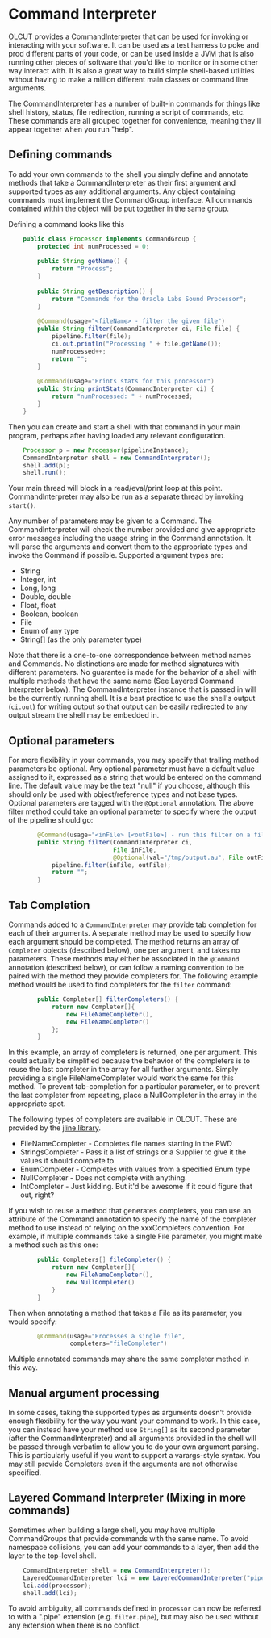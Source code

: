# Command Interpreter

OLCUT provides a CommandInterpreter that can be used for invoking or interacting
with your software.  It can be used as a test harness to poke and prod different
parts of your code, or can be used inside a JVM that is also running other
pieces of software that you'd like to monitor or in some other way interact
with. It is also a great way to build simple shell-based utilities without having
to make a million different main classes or command line arguments.

The CommandInterpreter has a number of built-in commands for things like shell
history, status, file redirection, running a script of commands, etc.  These
commands are all grouped together for convenience, meaning they'll appear
together when you run "help".

## Defining commands

To add your own commands to the shell you simply define and annotate methods
that take a CommandInterpreter as their first argument and supported types
as any additional arguments.  Any object containing commands must implement
the CommandGroup interface.  All commands contained within the object will
be put together in the same group.

Defining a command looks like this

```java
    public class Processor implements CommandGroup {
        protected int numProcessed = 0;
        
        public String getName() {
            return "Process";
        }
    
        public String getDescription() {
            return "Commands for the Oracle Labs Sound Processor";
        }
    
        @Command(usage="<fileName> - filter the given file")
        public String filter(CommandInterpreter ci, File file) {
            pipeline.filter(file);
            ci.out.println("Processing " + file.getName());
            numProcessed++; 
            return "";
        }
        
        @Command(usage="Prints stats for this processor")
        public String printStats(CommandInterpreter ci) {
            return "numProcessed: " + numProcessed;
        }
    }
```

Then you can create and start a shell with that command in your main program,
perhaps after having loaded any relevant configuration.

```java
    Processor p = new Processor(pipelineInstance);
    CommandInterpreter shell = new CommandInterpreter();
    shell.add(p);
    shell.run();
```

Your main thread will block in a read/eval/print loop at this point.
CommandInterpreter may also be run as a separate thread by invoking `start()`.

Any number of parameters may be given to a Command. The CommandInterpreter will
check the number provided and give appropriate error messages including the
usage string in the Command annotation.  It will parse the arguments and convert
them to the appropriate types and invoke the Command if possible.  Supported
argument types are:

* String
* Integer, int
* Long, long
* Double, double
* Float, float
* Boolean, boolean
* File
* Enum of any type
* String[] (as the only parameter type)

Note that there is a one-to-one correspondence between method names and
Commands.  No distinctions are made for method signatures with different
parameters.  No guarantee is made for the behavior of a shell with multiple
methods that have the same name (See Layered Command Interpreter below).
The CommandInterpreter instance that is passed in will be the currently
running shell. It is a best practice to use the shell's output (`ci.out`) for writing
output so that output can be easily redirected to any output stream the
shell may be embedded in.

## Optional parameters

For more flexibility in your commands, you may specify that trailing method
parameters be optional.  Any optional parameter must have a default value
assigned to it, expressed as a string that would be entered on the command
line.  The default value may be the text "null" if you choose, although this
should only be used with object/reference types and not base types.  Optional
parameters are tagged with the `@Optional` annotation.  The above filter method
could take an optional parameter to specify where the output of the pipeline
should go:

```java
        @Command(usage="<inFile> [<outFile>] - run this filter on a file")
        public String filter(CommandInterpreter ci,
                             File inFile, 
                             @Optional(val="/tmp/output.au", File outFile) {
            pipeline.filter(inFile, outFile);
            return "";
        }
```

## Tab Completion

Commands added to a `CommandInterpreter` may provide tab completion for each of
their arguments. A separate method may be used to specify how each argument should
be completed. The method returns an array of `Completer` objects (described below),
one per argument, and takes no parameters. These methods may either be associated
in the `@Command` annotation (described below), or can follow a naming convention
to be paired with the method they provide completers for. The following example
method would be used to find completers for the `filter` command:

```java
        public Completer[] filterCompleters() {
            return new Completer[]{
                new FileNameCompleter(),
                new FileNameCompleter()
            };
        }
```

In this example, an array of completers is returned, one per argument.  This
could actually be simplified because the behavior of the completers is to
reuse the last completer in the array for all further arguments.  Simply
providing a single FileNameCompleter would work the same for this method.  To
prevent tab-completion for a particular parameter, or to prevent the last
completer from repeating, place a NullCompleter in the array in the appropriate
spot.

The following types of completers are available in OLCUT.  These are provided
by the [jline library](https://github.com/jline/jline3).

* FileNameCompleter - Completes file names starting in the PWD
* StringsCompleter - Pass it a list of strings or a Supplier to give it the values it should complete to
* EnumCompleter - Completes with values from a specified Enum type
* NullCompleter - Does not complete with anything.
* IntCompleter - Just kidding.  But it'd be awesome if it could figure that out, right?

If you wish to reuse a method that generates completers, you can use an
attribute of the Command annotation to specify the name of the completer method
to use instead of relying on the xxxCompleters convention.  For example,
if multiple commands take a single File parameter, you might make a method such
as this one:

```java
        public Completers[] fileCompleter() {
            return new Completer[]{
                new FileNameCompleter(),
                new NullCompleter()
            }
        }
```

Then when annotating a method that takes a File as its parameter, you would
specify:

```java
        @Command(usage="Processes a single file",
                 completers="fileCompleter")
```

Multiple annotated commands may share the same completer method in this way.

## Manual argument processing

In some cases, taking the supported types as arguments doesn't provide enough
flexibility for the way you want your command to work.  In this case, you can
instead have your method use `String[]` as its second parameter (after the
CommandInterpreter) and all arguments provided in the shell will be passed
through verbatim to allow you to do your own argument parsing.  This is
particularly useful if you want to support a varargs-style syntax.  You may
still provide Completers even if the arguments are not otherwise specified.

## Layered Command Interpreter (Mixing in more commands)

Sometimes when building a large shell, you may have multiple CommandGroups that
provide commands with the same name. To avoid namespace collisions, you can add
your commands to a layer, then add the layer to the top-level shell.

```java
    CommandInterpreter shell = new CommandInterpreter();
    LayeredCommandInterpreter lci = new LayeredCommandInterpreter("pipe", "Pipeline Commands");
    lci.add(processor);
    shell.add(lci);
```

To avoid ambiguity, all commands defined in `processor` can now be referred to
with a ".pipe" extension (e.g. `filter.pipe`), but may also be used without any
extension when there is no conflict.